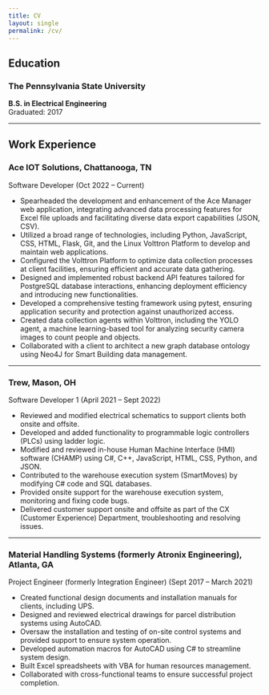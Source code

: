 ```yaml
---
title: CV
layout: single
permalink: /cv/
---
```


## Education  
### The Pennsylvania State University  
**B.S. in Electrical Engineering**  
Graduated: 2017  

---

## Work Experience  

### Ace IOT Solutions, Chattanooga, TN  
Software Developer (Oct 2022 – Current)  
- Spearheaded the development and enhancement of the Ace Manager web application, integrating advanced data processing features for Excel file uploads and facilitating diverse data export capabilities (JSON, CSV).  
- Utilized a broad range of technologies, including Python, JavaScript, CSS, HTML, Flask, Git, and the Linux Volttron Platform to develop and maintain web applications.  
- Configured the Volttron Platform to optimize data collection processes at client facilities, ensuring efficient and accurate data gathering.  
- Designed and implemented robust backend API features tailored for PostgreSQL database interactions, enhancing deployment efficiency and introducing new functionalities.  
- Developed a comprehensive testing framework using pytest, ensuring application security and protection against unauthorized access.  
- Created data collection agents within Volttron, including the YOLO agent, a machine learning-based tool for analyzing security camera images to count people and objects.  
- Collaborated with a client to architect a new graph database ontology using Neo4J for Smart Building data management.  

---

### Trew, Mason, OH  
Software Developer 1 (April 2021 – Sept 2022)  
- Reviewed and modified electrical schematics to support clients both onsite and offsite.  
- Developed and added functionality to programmable logic controllers (PLCs) using ladder logic.  
- Modified and reviewed in-house Human Machine Interface (HMI) software (CHAMP) using C#, C++, JavaScript, HTML, CSS, Python, and JSON.  
- Contributed to the warehouse execution system (SmartMoves) by modifying C# code and SQL databases.  
- Provided onsite support for the warehouse execution system, monitoring and fixing code bugs.  
- Delivered customer support onsite and offsite as part of the CX (Customer Experience) Department, troubleshooting and resolving issues.  

---

### Material Handling Systems (formerly Atronix Engineering), Atlanta, GA  
Project Engineer (formerly Integration Engineer) (Sept 2017 – March 2021)  
- Created functional design documents and installation manuals for clients, including UPS.  
- Designed and reviewed electrical drawings for parcel distribution systems using AutoCAD.  
- Oversaw the installation and testing of on-site control systems and provided support to ensure system operation.  
- Developed automation macros for AutoCAD using C# to streamline system design.  
- Built Excel spreadsheets with VBA for human resources management.  
- Collaborated with cross-functional teams to ensure successful project completion.  